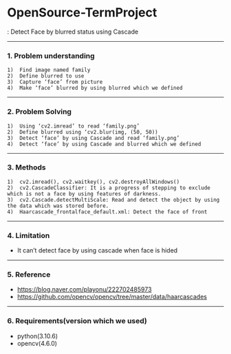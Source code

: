 # OpenSource-TermProject

: Detect Face by blurred status using Cascade

-------
### 1. Problem understanding

    1)	Find image named family
    2)	Define blurred to use 
    3)	Capture ‘face’ from picture
    4)	Make ‘face’ blurred by using blurred which we defined 
    
--------
### 2. Problem Solving 

    1)	Using ‘cv2.imread’ to read ‘family.png’
    2)	Define blurred using ‘cv2.blur(img, (50, 50))
    3)	Detect ‘face’ by using Cascade and read ‘family.png’ 
    4)	Detect ‘face’ by using Cascade and blurred which we defined
    
--------
### 3.	Methods

    1)	cv2.imread(), cv2.waitkey(), cv2.destroyAllWindows() 
    2)	cv2.CascadeClassifier: It is a progress of stepping to exclude which is not a face by using features of darkness.  
    3)	cv2.Cascade.detectMultiScale: Read and detect the object by using the data which was stored before. 
    4)	Haarcascade_frontalface_default.xml: Detect the face of front
    
---------
### 4.	Limitation
- It can’t detect face by using cascade when face is hided  
----------
### 5.	Reference 
-	<https://blog.naver.com/playonu/222702485973>
-	<https://github.com/opencv/opencv/tree/master/data/haarcascades>
---------
### 6. Requirements(version which we used)
- python(3.10.6)
- opencv(4.6.0)

